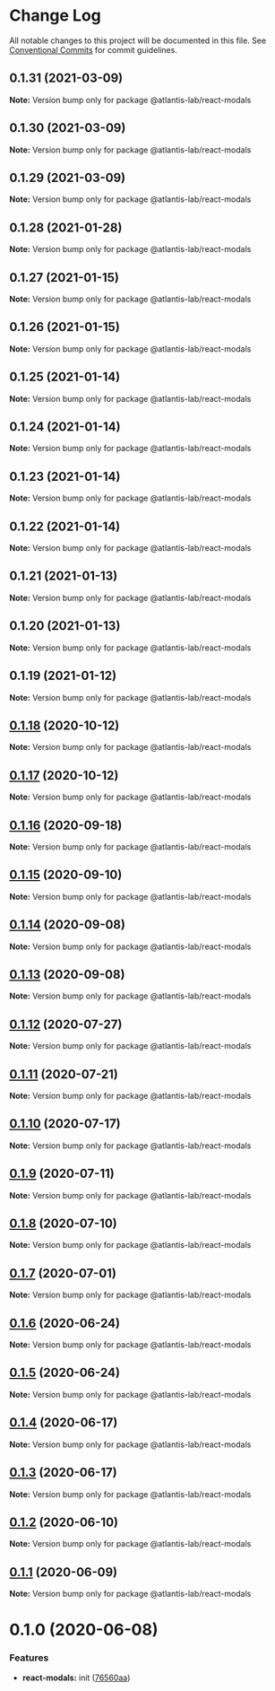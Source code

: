 # Change Log

All notable changes to this project will be documented in this file.
See [Conventional Commits](https://conventionalcommits.org) for commit guidelines.

## 0.1.31 (2021-03-09)

**Note:** Version bump only for package @atlantis-lab/react-modals





## 0.1.30 (2021-03-09)

**Note:** Version bump only for package @atlantis-lab/react-modals





## 0.1.29 (2021-03-09)

**Note:** Version bump only for package @atlantis-lab/react-modals





## 0.1.28 (2021-01-28)

**Note:** Version bump only for package @atlantis-lab/react-modals





## 0.1.27 (2021-01-15)

**Note:** Version bump only for package @atlantis-lab/react-modals





## 0.1.26 (2021-01-15)

**Note:** Version bump only for package @atlantis-lab/react-modals





## 0.1.25 (2021-01-14)

**Note:** Version bump only for package @atlantis-lab/react-modals





## 0.1.24 (2021-01-14)

**Note:** Version bump only for package @atlantis-lab/react-modals





## 0.1.23 (2021-01-14)

**Note:** Version bump only for package @atlantis-lab/react-modals





## 0.1.22 (2021-01-14)

**Note:** Version bump only for package @atlantis-lab/react-modals





## 0.1.21 (2021-01-13)

**Note:** Version bump only for package @atlantis-lab/react-modals





## 0.1.20 (2021-01-13)

**Note:** Version bump only for package @atlantis-lab/react-modals





## 0.1.19 (2021-01-12)

**Note:** Version bump only for package @atlantis-lab/react-modals





## [0.1.18](https://github.com/Atlantis-Lab/reactjs/compare/@atlantis-lab/react-modals@0.1.17...@atlantis-lab/react-modals@0.1.18) (2020-10-12)

**Note:** Version bump only for package @atlantis-lab/react-modals





## [0.1.17](https://github.com/Atlantis-Lab/reactjs/compare/@atlantis-lab/react-modals@0.1.16...@atlantis-lab/react-modals@0.1.17) (2020-10-12)

**Note:** Version bump only for package @atlantis-lab/react-modals





## [0.1.16](https://github.com/Atlantis-Lab/reactjs/compare/@atlantis-lab/react-modals@0.1.15...@atlantis-lab/react-modals@0.1.16) (2020-09-18)

**Note:** Version bump only for package @atlantis-lab/react-modals





## [0.1.15](https://github.com/Atlantis-Lab/reactjs/compare/@atlantis-lab/react-modals@0.1.14...@atlantis-lab/react-modals@0.1.15) (2020-09-10)

**Note:** Version bump only for package @atlantis-lab/react-modals





## [0.1.14](https://github.com/Atlantis-Lab/reactjs/compare/@atlantis-lab/react-modals@0.1.13...@atlantis-lab/react-modals@0.1.14) (2020-09-08)

**Note:** Version bump only for package @atlantis-lab/react-modals





## [0.1.13](https://github.com/Atlantis-Lab/reactjs/compare/@atlantis-lab/react-modals@0.1.12...@atlantis-lab/react-modals@0.1.13) (2020-09-08)

**Note:** Version bump only for package @atlantis-lab/react-modals





## [0.1.12](https://github.com/Atlantis-Lab/reactjs/compare/@atlantis-lab/react-modals@0.1.11...@atlantis-lab/react-modals@0.1.12) (2020-07-27)

**Note:** Version bump only for package @atlantis-lab/react-modals





## [0.1.11](https://github.com/Atlantis-Lab/reactjs/compare/@atlantis-lab/react-modals@0.1.10...@atlantis-lab/react-modals@0.1.11) (2020-07-21)

**Note:** Version bump only for package @atlantis-lab/react-modals





## [0.1.10](https://github.com/Atlantis-Lab/reactjs/compare/@atlantis-lab/react-modals@0.1.9...@atlantis-lab/react-modals@0.1.10) (2020-07-17)

**Note:** Version bump only for package @atlantis-lab/react-modals





## [0.1.9](https://github.com/Atlantis-Lab/reactjs/compare/@atlantis-lab/react-modals@0.1.8...@atlantis-lab/react-modals@0.1.9) (2020-07-11)

**Note:** Version bump only for package @atlantis-lab/react-modals





## [0.1.8](https://github.com/Atlantis-Lab/reactjs/compare/@atlantis-lab/react-modals@0.1.7...@atlantis-lab/react-modals@0.1.8) (2020-07-10)

**Note:** Version bump only for package @atlantis-lab/react-modals





## [0.1.7](https://github.com/Atlantis-Lab/reactjs/compare/@atlantis-lab/react-modals@0.1.6...@atlantis-lab/react-modals@0.1.7) (2020-07-01)

**Note:** Version bump only for package @atlantis-lab/react-modals





## [0.1.6](https://github.com/Atlantis-Lab/reactjs/compare/@atlantis-lab/react-modals@0.1.5...@atlantis-lab/react-modals@0.1.6) (2020-06-24)

**Note:** Version bump only for package @atlantis-lab/react-modals





## [0.1.5](https://github.com/Atlantis-Lab/reactjs/compare/@atlantis-lab/react-modals@0.1.4...@atlantis-lab/react-modals@0.1.5) (2020-06-24)

**Note:** Version bump only for package @atlantis-lab/react-modals





## [0.1.4](https://github.com/Atlantis-Lab/reactjs/compare/@atlantis-lab/react-modals@0.1.3...@atlantis-lab/react-modals@0.1.4) (2020-06-17)

**Note:** Version bump only for package @atlantis-lab/react-modals





## [0.1.3](https://github.com/Atlantis-Lab/reactjs/compare/@atlantis-lab/react-modals@0.1.2...@atlantis-lab/react-modals@0.1.3) (2020-06-17)

**Note:** Version bump only for package @atlantis-lab/react-modals





## [0.1.2](https://github.com/Atlantis-Lab/reactjs/compare/@atlantis-lab/react-modals@0.1.1...@atlantis-lab/react-modals@0.1.2) (2020-06-10)

**Note:** Version bump only for package @atlantis-lab/react-modals





## [0.1.1](https://github.com/Atlantis-Lab/reactjs/compare/@atlantis-lab/react-modals@0.1.0...@atlantis-lab/react-modals@0.1.1) (2020-06-09)

**Note:** Version bump only for package @atlantis-lab/react-modals





# 0.1.0 (2020-06-08)


### Features

* **react-modals:** init ([76560aa](https://github.com/Atlantis-Lab/reactjs/commit/76560aaa5b4c2b1fe369a1493f404d6fa751162c))
